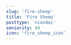 ```yaml
---
slug: 'fire-sheep'
title: 'Fire Sheep'
posttype: 'niandai'
seniority: 44
icon: 'fire_sheep_icon'
---
```


